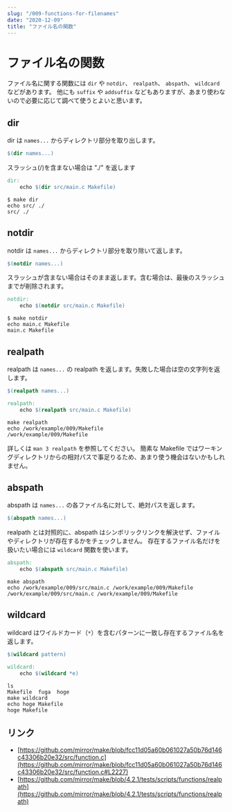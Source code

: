 ```yaml
---
slug: "/009-functions-for-filenames"
date: "2020-12-09"
title: "ファイル名の関数"
---
```


# ファイル名の関数

ファイル名に関する関数には `dir` や `notdir`、 `realpath`、 `abspath`、 `wildcard` などがあります。
他にも `suffix` や `addsuffix` などもありますが、あまり使わないので必要に応じて調べて使うとよいと思います。

## dir
dir は `names...` からディレクトリ部分を取り出します。
```makefile
$(dir names...)
```

スラッシュ(/)を含まない場合は "./" を返します
```makefile
dir:
	echo $(dir src/main.c Makefile)
```
```shell
$ make dir
echo src/ ./
src/ ./
```

## notdir
notdir は `names...` からディレクトリ部分を取り除いて返します。
```makefile
$(notdir names...)
```

スラッシュが含まない場合はそのまま返します。含む場合は、最後のスラッシュまでが削除されます。
```makefile
notdir:
	echo $(notdir src/main.c Makefile)
```
```shell
$ make notdir
echo main.c Makefile
main.c Makefile
```

## realpath
realpath は `names...` の realpath を返します。失敗した場合は空の文字列を返します。
```makefile
$(realpath names...)
```

```makefile
realpath:
	echo $(realpath src/main.c Makefile)
```
```shell
make realpath
echo /work/example/009/Makefile
/work/example/009/Makefile
```

詳しくは `man 3 realpath` を参照してください。
簡素な Makefile ではワーキングディレクトリからの相対パスで事足りるため、あまり使う機会はないかもしれません。

## abspath
abspath は `names...` の各ファイル名に対して、絶対パスを返します。
```makefile
$(abspath names...)
```

realpath とは対照的に、abspath はシンボリックリンクを解決せず、ファイルやディレクトリが存在するかをチェックしません。
存在するファイル名だけを扱いたい場合には `wildcard` 関数を使います。

```makefile
abspath:
	echo $(abspath src/main.c Makefile)
```
```shell
make abspath
echo /work/example/009/src/main.c /work/example/009/Makefile
/work/example/009/src/main.c /work/example/009/Makefile
```


## wildcard
wildcard はワイルドカード（`*`）を含むパターンに一致し存在するファイル名を返します。
```makefile
$(wildcard pattern)
```
```makefile
wildcard:
	echo $(wildcard *e)
```
```shell
ls
Makefile  fuga  hoge
make wildcard
echo hoge Makefile
hoge Makefile
```

## リンク
- [https://github.com/mirror/make/blob/fcc11d05a60b061027a50b76d146c43306b20e32/src/function.c](https://github.com/mirror/make/blob/fcc11d05a60b061027a50b76d146c43306b20e32/src/function.c#L2227)
- [https://github.com/mirror/make/blob/4.2.1/tests/scripts/functions/realpath](https://github.com/mirror/make/blob/4.2.1/tests/scripts/functions/realpath)